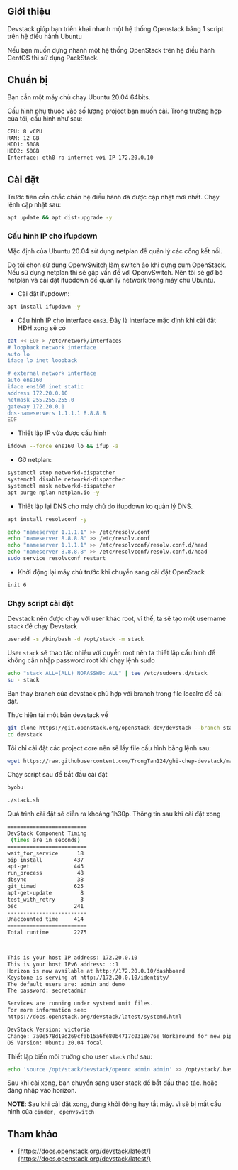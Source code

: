 ## Giới thiệu

Devstack giúp bạn triển khai nhanh một hệ thống Openstack bằng 1 script trên hệ điều hành Ubuntu

Nếu bạn muốn dựng nhanh một hệ thống OpenStack trên hệ điều hành CentOS thì sử dụng PackStack.

## Chuẩn bị

Bạn cần một máy chủ chạy Ubuntu 20.04 64bits.

Cấu hình phụ thuộc vào số lượng project bạn muốn cài. Trong trường hợp của tôi, cấu hình như sau:
```sh
CPU: 8 vCPU
RAM: 12 GB
HDD1: 50GB
HDD2: 50GB
Interface: eth0 ra internet với IP 172.20.0.10
```

## Cài đặt

Trước tiên cần chắc chắn hệ điều hành đã được cập nhật mới nhất. Chạy lệnh cập nhật sau:
```sh
apt update && apt dist-upgrade -y
```

### Cấu hình IP cho ifupdown

Mặc định của Ubuntu 20.04 sử dụng netplan để quản lý các cổng kết nối.

Do tôi chọn sử dụng OpenvSwitch làm switch ảo khi dựng cụm OpenStack. Nếu sử dụng netplan thì sẽ gặp vấn đề với OpenvSwitch. Nên tôi sẽ gỡ bỏ netplan và cài đặt ifupdown để quản lý network trong máy chủ Ubuntu.

- Cài đặt ifupdown:
```sh
apt install ifupdown -y
```

- Cấu hình IP cho interface `ens3`. Đây là interface mặc định khi cài đặt HĐH xong sẽ có
```sh
cat << EOF > /etc/network/interfaces
# loopback network interface
auto lo
iface lo inet loopback

# external network interface
auto ens160
iface ens160 inet static
address 172.20.0.10
netmask 255.255.255.0
gateway 172.20.0.1
dns-nameservers 1.1.1.1 8.8.8.8
EOF
```

- Thiết lập IP vừa được cấu hình
```sh
ifdown --force ens160 lo && ifup -a
```

- Gỡ netplan:
```sh
systemctl stop networkd-dispatcher
systemctl disable networkd-dispatcher
systemctl mask networkd-dispatcher
apt purge nplan netplan.io -y
```

- Thiết lập lại DNS cho máy chủ do ifupdown ko quản lý DNS.
```sh
apt install resolvconf -y

echo "nameserver 1.1.1.1" >> /etc/resolv.conf
echo "nameserver 8.8.8.8" >> /etc/resolv.conf
echo "nameserver 1.1.1.1" >> /etc/resolvconf/resolv.conf.d/head
echo "nameserver 8.8.8.8" >> /etc/resolvconf/resolv.conf.d/head
sudo service resolvconf restart
```

- Khởi động lại máy chủ trước khi chuyển sang cài đặt OpenStack
```sh
init 6
```

### Chạy script cài đặt

Devstack nên được chạy với user khác root, vì thế, ta sẽ tạo một username `stack` để chạy Devstack
```sh
useradd -s /bin/bash -d /opt/stack -m stack
```

User `stack` sẽ thao tác nhiều với quyền root nên ta thiết lập cấu hình để không cần nhập password root khi chạy lệnh sudo
```sh
echo "stack ALL=(ALL) NOPASSWD: ALL" | tee /etc/sudoers.d/stack
su - stack
```

Bạn thay branch của devstack phù hợp với branch trong file localrc để cài đặt.

Thực hiện tải một bản devstack về
```sh
git clone https://git.openstack.org/openstack-dev/devstack --branch stable/victoria
cd devstack
```

Tôi chỉ cài đặt các project core nên sẽ lấy file cấu hình bằng lệnh sau:
```sh
wget https://raw.githubusercontent.com/TrongTan124/ghi-chep-devstack/master/Local_conf/local-stable-victoria.conf -O ./local.conf
```

Chạy script sau để bắt đầu cài đặt
```sh
byobu

./stack.sh
```

Quá trình cài đặt sẽ diễn ra khoảng 1h30p. Thông tin sau khi cài đặt xong
```sh
=========================
DevStack Component Timing
 (times are in seconds)
=========================
wait_for_service      18
pip_install          437
apt-get              443
run_process           48
dbsync                38
git_timed            625
apt-get-update         8
test_with_retry        3
osc                  241
-------------------------
Unaccounted time     414
=========================
Total runtime        2275



This is your host IP address: 172.20.0.10
This is your host IPv6 address: ::1
Horizon is now available at http://172.20.0.10/dashboard
Keystone is serving at http://172.20.0.10/identity/
The default users are: admin and demo
The password: secretadmin

Services are running under systemd unit files.
For more information see:
https://docs.openstack.org/devstack/latest/systemd.html

DevStack Version: victoria
Change: 7a0e578d19d269cfab15a6fe80b4717c0318e76e Workaround for new pip 20.3 behavior 2020-11-30 23:06:46 +0000
OS Version: Ubuntu 20.04 focal
```

Thiết lập biến môi trường cho user `stack` như sau:
```sh
echo 'source /opt/stack/devstack/openrc admin admin' >> /opt/stack/.bashrc
```

Sau khi cài xong, bạn chuyển sang user stack để bắt đầu thao tác. hoặc đăng nhập vào horizon.

**NOTE**: Sau khi cài đặt xong, đừng khởi động hay tắt máy. vì sẽ bị mất cấu hình của `cinder, openvswitch`

## Tham khảo

- [https://docs.openstack.org/devstack/latest/](https://docs.openstack.org/devstack/latest/)